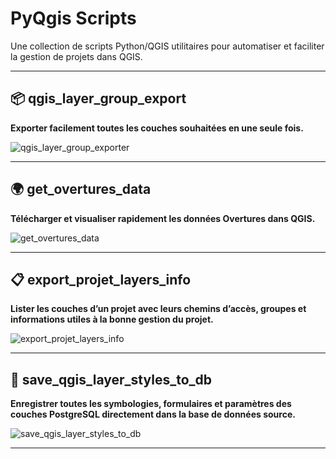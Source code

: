 # PyQgis Scripts

Une collection de scripts Python/QGIS utilitaires pour automatiser et faciliter la gestion de projets dans QGIS.

---

## 📦 qgis_layer_group_export

**Exporter facilement toutes les couches souhaitées en une seule fois.**

![qgis_layer_group_exporter](https://github.com/user-attachments/assets/404a20b3-b98b-486f-b8c3-d25abe6cc598)

---

## 🌍 get_overtures_data

**Télécharger et visualiser rapidement les données Overtures dans QGIS.**

![get_overtures_data](https://github.com/user-attachments/assets/47d4fc1c-9bb1-46a0-907a-ee060642e91d)

---

## 📋 export_projet_layers_info

**Lister les couches d’un projet avec leurs chemins d’accès, groupes et informations utiles à la bonne gestion du projet.**

![export_projet_layers_info](https://github.com/user-attachments/assets/2aac41af-da15-4b7f-a2b7-54ad90c2e624)

---

## 🎨 save_qgis_layer_styles_to_db

**Enregistrer toutes les symbologies, formulaires et paramètres des couches PostgreSQL directement dans la base de données source.**

![save_qgis_layer_styles_to_db](https://github.com/user-attachments/assets/acca2f98-3f7c-4d9e-9821-7973839d39c0)

---
